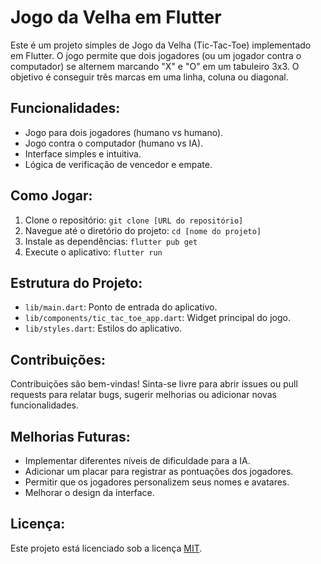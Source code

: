 # Jogo da Velha em Flutter

Este é um projeto simples de Jogo da Velha (Tic-Tac-Toe) implementado em Flutter. O jogo permite que dois jogadores (ou um jogador contra o computador) se alternem marcando "X" e "O" em um tabuleiro 3x3. O objetivo é conseguir três marcas em uma linha, coluna ou diagonal.

## Funcionalidades:

- Jogo para dois jogadores (humano vs humano).
- Jogo contra o computador (humano vs IA).
- Interface simples e intuitiva.
- Lógica de verificação de vencedor e empate.

## Como Jogar:

1. Clone o repositório: `git clone [URL do repositório]`
2. Navegue até o diretório do projeto: `cd [nome do projeto]`
3. Instale as dependências: `flutter pub get`
4. Execute o aplicativo: `flutter run`

## Estrutura do Projeto:

- `lib/main.dart`: Ponto de entrada do aplicativo.
- `lib/components/tic_tac_toe_app.dart`: Widget principal do jogo.
- `lib/styles.dart`: Estilos do aplicativo.

## Contribuições:

Contribuições são bem-vindas! Sinta-se livre para abrir issues ou pull requests para relatar bugs, sugerir melhorias ou adicionar novas funcionalidades.

## Melhorias Futuras:

- Implementar diferentes níveis de dificuldade para a IA.
- Adicionar um placar para registrar as pontuações dos jogadores.
- Permitir que os jogadores personalizem seus nomes e avatares.
- Melhorar o design da interface.

## Licença:

Este projeto está licenciado sob a licença [MIT](LICENSE).
